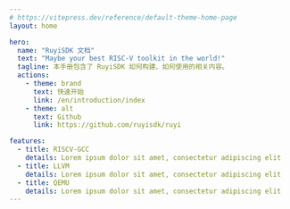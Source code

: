 ```yaml
---
# https://vitepress.dev/reference/default-theme-home-page
layout: home

hero:
  name: "RuyiSDK 文档"
  text: "Maybe your best RISC-V toolkit in the world!"
  tagline: 本手册包含了 RuyiSDK 如何构建、如何使用的相关内容。
  actions:
    - theme: brand
      text: 快速开始
      link: /en/introduction/index
    - theme: alt
      text: Github
      link: https://github.com/ruyisdk/ruyi

features:
  - title: RISCV-GCC
    details: Lorem ipsum dolor sit amet, consectetur adipiscing elit
  - title: LLVM
    details: Lorem ipsum dolor sit amet, consectetur adipiscing elit
  - title: QEMU
    details: Lorem ipsum dolor sit amet, consectetur adipiscing elit
---
```

